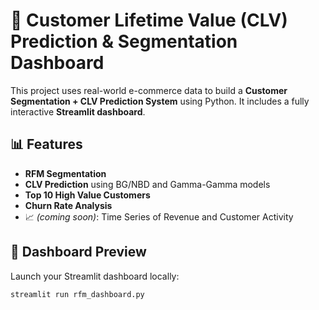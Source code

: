 # 🧮 Customer Lifetime Value (CLV) Prediction & Segmentation Dashboard

This project uses real-world e-commerce data to build a **Customer Segmentation + CLV Prediction System** using Python. It includes a fully interactive **Streamlit dashboard**.

## 📊 Features

- **RFM Segmentation**
- **CLV Prediction** using BG/NBD and Gamma-Gamma models
- **Top 10 High Value Customers**
- **Churn Rate Analysis**
- 📈 *(coming soon)*: Time Series of Revenue and Customer Activity

## 🚀 Dashboard Preview

Launch your Streamlit dashboard locally:

```bash
streamlit run rfm_dashboard.py
